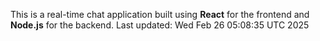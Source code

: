 This is a real-time chat application built using **React** for the frontend and **Node.js** for the backend.
Last updated: Wed Feb 26 05:08:35 UTC 2025
